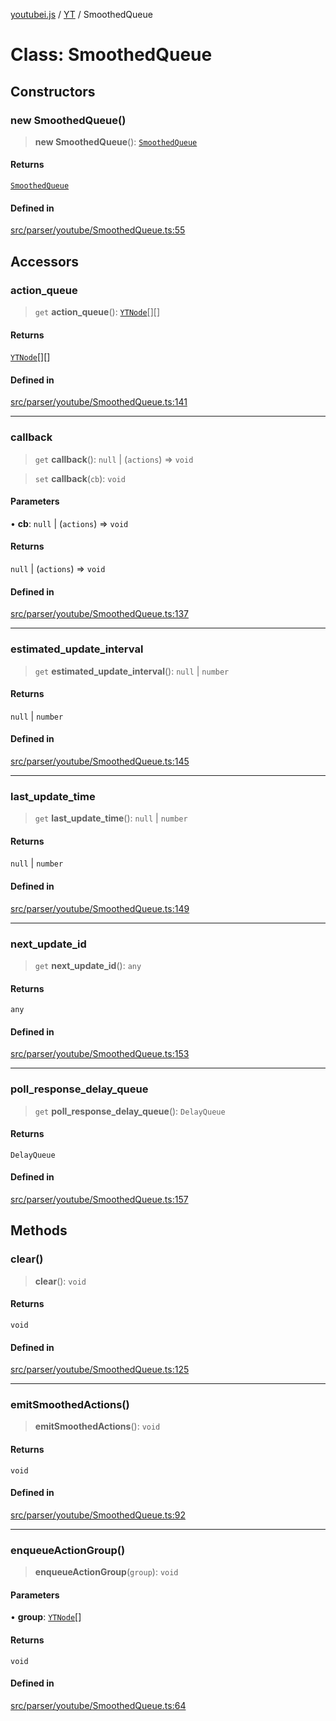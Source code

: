 [youtubei.js](../../../README.md) / [YT](../README.md) / SmoothedQueue

# Class: SmoothedQueue

## Constructors

### new SmoothedQueue()

> **new SmoothedQueue**(): [`SmoothedQueue`](SmoothedQueue.md)

#### Returns

[`SmoothedQueue`](SmoothedQueue.md)

#### Defined in

[src/parser/youtube/SmoothedQueue.ts:55](https://github.com/LuanRT/YouTube.js/blob/cf09f7bab14fcca99e1f3ae428c7337fea58cfa5/src/parser/youtube/SmoothedQueue.ts#L55)

## Accessors

### action\_queue

> `get` **action\_queue**(): [`YTNode`](../../Helpers/classes/YTNode.md)[][]

#### Returns

[`YTNode`](../../Helpers/classes/YTNode.md)[][]

#### Defined in

[src/parser/youtube/SmoothedQueue.ts:141](https://github.com/LuanRT/YouTube.js/blob/cf09f7bab14fcca99e1f3ae428c7337fea58cfa5/src/parser/youtube/SmoothedQueue.ts#L141)

***

### callback

> `get` **callback**(): `null` \| (`actions`) => `void`

> `set` **callback**(`cb`): `void`

#### Parameters

• **cb**: `null` \| (`actions`) => `void`

#### Returns

`null` \| (`actions`) => `void`

#### Defined in

[src/parser/youtube/SmoothedQueue.ts:137](https://github.com/LuanRT/YouTube.js/blob/cf09f7bab14fcca99e1f3ae428c7337fea58cfa5/src/parser/youtube/SmoothedQueue.ts#L137)

***

### estimated\_update\_interval

> `get` **estimated\_update\_interval**(): `null` \| `number`

#### Returns

`null` \| `number`

#### Defined in

[src/parser/youtube/SmoothedQueue.ts:145](https://github.com/LuanRT/YouTube.js/blob/cf09f7bab14fcca99e1f3ae428c7337fea58cfa5/src/parser/youtube/SmoothedQueue.ts#L145)

***

### last\_update\_time

> `get` **last\_update\_time**(): `null` \| `number`

#### Returns

`null` \| `number`

#### Defined in

[src/parser/youtube/SmoothedQueue.ts:149](https://github.com/LuanRT/YouTube.js/blob/cf09f7bab14fcca99e1f3ae428c7337fea58cfa5/src/parser/youtube/SmoothedQueue.ts#L149)

***

### next\_update\_id

> `get` **next\_update\_id**(): `any`

#### Returns

`any`

#### Defined in

[src/parser/youtube/SmoothedQueue.ts:153](https://github.com/LuanRT/YouTube.js/blob/cf09f7bab14fcca99e1f3ae428c7337fea58cfa5/src/parser/youtube/SmoothedQueue.ts#L153)

***

### poll\_response\_delay\_queue

> `get` **poll\_response\_delay\_queue**(): `DelayQueue`

#### Returns

`DelayQueue`

#### Defined in

[src/parser/youtube/SmoothedQueue.ts:157](https://github.com/LuanRT/YouTube.js/blob/cf09f7bab14fcca99e1f3ae428c7337fea58cfa5/src/parser/youtube/SmoothedQueue.ts#L157)

## Methods

### clear()

> **clear**(): `void`

#### Returns

`void`

#### Defined in

[src/parser/youtube/SmoothedQueue.ts:125](https://github.com/LuanRT/YouTube.js/blob/cf09f7bab14fcca99e1f3ae428c7337fea58cfa5/src/parser/youtube/SmoothedQueue.ts#L125)

***

### emitSmoothedActions()

> **emitSmoothedActions**(): `void`

#### Returns

`void`

#### Defined in

[src/parser/youtube/SmoothedQueue.ts:92](https://github.com/LuanRT/YouTube.js/blob/cf09f7bab14fcca99e1f3ae428c7337fea58cfa5/src/parser/youtube/SmoothedQueue.ts#L92)

***

### enqueueActionGroup()

> **enqueueActionGroup**(`group`): `void`

#### Parameters

• **group**: [`YTNode`](../../Helpers/classes/YTNode.md)[]

#### Returns

`void`

#### Defined in

[src/parser/youtube/SmoothedQueue.ts:64](https://github.com/LuanRT/YouTube.js/blob/cf09f7bab14fcca99e1f3ae428c7337fea58cfa5/src/parser/youtube/SmoothedQueue.ts#L64)
